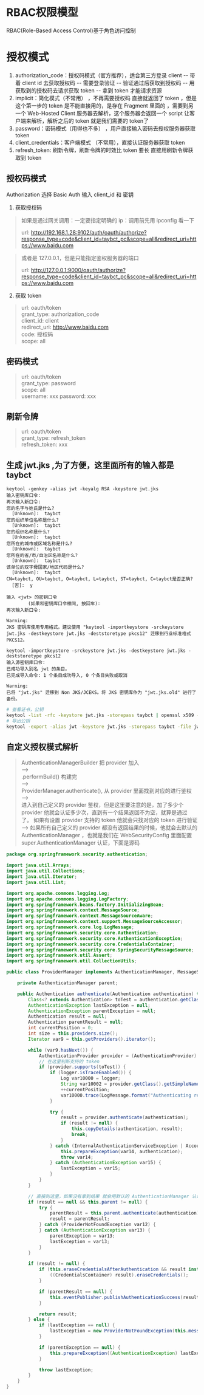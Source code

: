 # RBAC权限模型

RBAC(Role-Based Access Control)基于角色访问控制

# 授权模式

1. authorization_code：授权码模式（官方推荐），适合第三方登录 client -- 带着 client id 去获取授权码 -- 需要登录验证 --
   验证通过后获取到授权码 -- 用获取到的授权码去请求获取 token -- 拿到 token 才能请求资源
2. implicit：简化模式（不常用） ，不再需要授权码 直接就返回了 token ，但是这个第一步的 token 是不能直接用的，是存在 Fragment
   里面的 ，需要到另一个 Web-Hosted Client 服务器去解析，这个服务器会返回一个 script 让客户端来解析，解析之后的 token
   就是我们需要的 token了
3. password：密码模式（用得也不多） ，用户直接输入密码去授权服务器获取 token
4. client_credentials：客户端模式 （不常用），直接认证服务器获取 token
5. refresh_token: 刷新令牌，刷新令牌的时效比 token 要长 直接用刷新令牌获取到 token

## 授权码模式

Authorization 选择 Basic Auth
输入 client_id 和 密钥

1. 获取授权码

> 如果是通过网关调用：一定要指定明确的 ip：调用前先用 ipconfig 看一下
> 
> url: http://192.168.1.28:9102/auth/oauth/authorize?response_type=code&client_id=taybct_pc&scope=all&redirect_uri=https://www.baidu.com

> 或者是 127.0.0.1，但是只能指定鉴权服务器的端口
> 
> url: http://127.0.0.1:9000/oauth/authorize?response_type=code&client_id=taybct_pc&scope=all&redirect_uri=https://www.baidu.com

2. 获取 token

> url: oauth/token  
> grant_type: authorization_code  
> client_id: client  
> redirect_uri: http://www.baidu.com  
> code: 授权码  
> scope: all

## 密码模式

> url: oauth/token  
> grant_type: password  
> scope: all  
> username: xxx
> password: xxx

## 刷新令牌

> url: oauth/token  
> grant_type: refresh_token  
> refresh_token: xxx

## 生成 jwt.jks ,为了方便，这里面所有的输入都是 taybct

```shell
keytool -genkey -alias jwt -keyalg RSA -keystore jwt.jks
输入密钥库口令:
再次输入新口令:
您的名字与姓氏是什么?
  [Unknown]:  taybct
您的组织单位名称是什么?
  [Unknown]:  taybct
您的组织名称是什么?
  [Unknown]:  taybct
您所在的城市或区域名称是什么?
  [Unknown]:  taybct
您所在的省/市/自治区名称是什么?
  [Unknown]:  taybct
该单位的双字母国家/地区代码是什么?
  [Unknown]:  taybct
CN=taybct, OU=taybct, O=taybct, L=taybct, ST=taybct, C=taybct是否正确?
  [否]:  y

输入 <jwt> 的密钥口令
        (如果和密钥库口令相同, 按回车):
再次输入新口令:

Warning:
JKS 密钥库使用专用格式。建议使用 "keytool -importkeystore -srckeystore jwt.jks -destkeystore jwt.jks -deststoretype pkcs12" 迁移到行业标准格式 PKCS12。
```

```shell
keytool -importkeystore -srckeystore jwt.jks -destkeystore jwt.jks -deststoretype pkcs12
输入源密钥库口令:
已成功导入别名 jwt 的条目。
已完成导入命令: 1 个条目成功导入, 0 个条目失败或取消

Warning:
已将 "jwt.jks" 迁移到 Non JKS/JCEKS。将 JKS 密钥库作为 "jwt.jks.old" 进行了备份。
```

```bash
# 查看证书，公钥
keytool -list -rfc -keystore jwt.jks -storepass taybct | openssl x509 -inform pem -pubkey
# 导出公钥
keytool -export -alias jwt -keystore jwt.jks -storepass taybct -file jwt-pubkey.cer

```

## 自定义授权模式解析

> AuthenticationManagerBuilder 把 provider 加入  
> -->  
> .performBuild() 构建完  
> -->  
> ProviderManager.authenticate(), 从 provider 里面找到对应的进行鉴权  
> -->  
> 进入到自己定义的 provider 鉴权，但是这里要注意的是，加了多少个 provider 他就会认证多少次，直到有一个结果返回不为空，就算是通过了。
> 如果有设置 provider 支持的 token 他就会只找对应的 token 进行验证
> -->
> 如果所有自己定义的 provider 都没有返回结果的时候，他就会去默认的 AuthenticationManager ，也就是我们在 WebSecurityConfig
> 里面配置 super.AuthenticationManager 认证，下面是源码
>

```java
package org.springframework.security.authentication;

import java.util.Arrays;
import java.util.Collections;
import java.util.Iterator;
import java.util.List;

import org.apache.commons.logging.Log;
import org.apache.commons.logging.LogFactory;
import org.springframework.beans.factory.InitializingBean;
import org.springframework.context.MessageSource;
import org.springframework.context.MessageSourceAware;
import org.springframework.context.support.MessageSourceAccessor;
import org.springframework.core.log.LogMessage;
import org.springframework.security.core.Authentication;
import org.springframework.security.core.AuthenticationException;
import org.springframework.security.core.CredentialsContainer;
import org.springframework.security.core.SpringSecurityMessageSource;
import org.springframework.util.Assert;
import org.springframework.util.CollectionUtils;

public class ProviderManager implements AuthenticationManager, MessageSourceAware, InitializingBean {

    private AuthenticationManager parent;

    public Authentication authenticate(Authentication authentication) throws AuthenticationException {
        Class<? extends Authentication> toTest = authentication.getClass();
        AuthenticationException lastException = null;
        AuthenticationException parentException = null;
        Authentication result = null;
        Authentication parentResult = null;
        int currentPosition = 0;
        int size = this.providers.size();
        Iterator var9 = this.getProviders().iterator();

        while (var9.hasNext()) {
            AuthenticationProvider provider = (AuthenticationProvider) var9.next();
            // 在这里判断支持的 token
            if (provider.supports(toTest)) {
                if (logger.isTraceEnabled()) {
                    Log var10000 = logger;
                    String var10002 = provider.getClass().getSimpleName();
                    ++currentPosition;
                    var10000.trace(LogMessage.format("Authenticating request with %s (%d/%d)", var10002, currentPosition, size));
                }

                try {
                    result = provider.authenticate(authentication);
                    if (result != null) {
                        this.copyDetails(authentication, result);
                        break;
                    }
                } catch (InternalAuthenticationServiceException | AccountStatusException var14) {
                    this.prepareException(var14, authentication);
                    throw var14;
                } catch (AuthenticationException var15) {
                    lastException = var15;
                }
            }
        }

        // 直接到这里，如果没有拿到结果 就会用默认的 AuthenticationManager 认证授权提供者进行认证授权
        if (result == null && this.parent != null) {
            try {
                parentResult = this.parent.authenticate(authentication);
                result = parentResult;
            } catch (ProviderNotFoundException var12) {
            } catch (AuthenticationException var13) {
                parentException = var13;
                lastException = var13;
            }
        }

        if (result != null) {
            if (this.eraseCredentialsAfterAuthentication && result instanceof CredentialsContainer) {
                ((CredentialsContainer) result).eraseCredentials();
            }

            if (parentResult == null) {
                this.eventPublisher.publishAuthenticationSuccess(result);
            }

            return result;
        } else {
            if (lastException == null) {
                lastException = new ProviderNotFoundException(this.messages.getMessage("ProviderManager.providerNotFound", new Object[]{toTest.getName()}, "No AuthenticationProvider found for {0}"));
            }

            if (parentException == null) {
                this.prepareException((AuthenticationException) lastException, authentication);
            }

            throw lastException;
        }
    }
}
```

